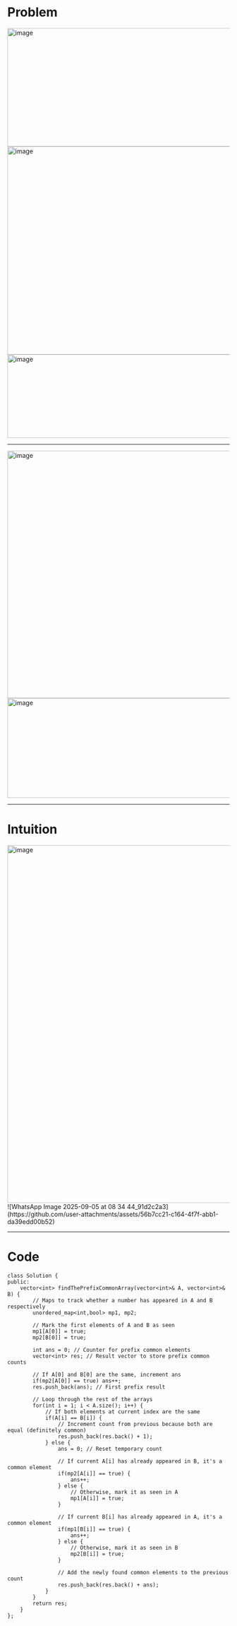 # Problem 
<img width="903" height="268" alt="image" src="https://github.com/user-attachments/assets/c78fe6bc-46a6-4d6a-ad45-bf7cb5580e5e" />
<img width="839" height="471" alt="image" src="https://github.com/user-attachments/assets/24e8d622-e22f-4178-ac5a-fd742e557d6f" />
<img width="801" height="189" alt="image" src="https://github.com/user-attachments/assets/cff81584-0504-4205-b4c7-07fba80f9231" />

---
<img width="950" height="560" alt="image" src="https://github.com/user-attachments/assets/511ef429-fc82-47a3-88ae-2e8e526f79e6" />
<img width="966" height="226" alt="image" src="https://github.com/user-attachments/assets/dd7aca46-d5c8-4955-bd5a-f2b9c68d6a4e" />

---
# Intuition
<img width="850" height="810" alt="image" src="https://github.com/user-attachments/assets/3c00d0da-961a-47a3-900f-106a60110136" />
![WhatsApp Image 2025-09-05 at 08 34 44_91d2c2a3](https://github.com/user-attachments/assets/56b7cc21-c164-4f7f-abb1-da39edd00b52)

---

# Code
```
class Solution {
public:
    vector<int> findThePrefixCommonArray(vector<int>& A, vector<int>& B) {
        // Maps to track whether a number has appeared in A and B respectively
        unordered_map<int,bool> mp1, mp2;
        
        // Mark the first elements of A and B as seen
        mp1[A[0]] = true;
        mp2[B[0]] = true;

        int ans = 0; // Counter for prefix common elements
        vector<int> res; // Result vector to store prefix common counts

        // If A[0] and B[0] are the same, increment ans
        if(mp2[A[0]] == true) ans++;
        res.push_back(ans); // First prefix result

        // Loop through the rest of the arrays
        for(int i = 1; i < A.size(); i++) {
            // If both elements at current index are the same
            if(A[i] == B[i]) {
                // Increment count from previous because both are equal (definitely common)
                res.push_back(res.back() + 1);            
            } else {
                ans = 0; // Reset temporary count

                // If current A[i] has already appeared in B, it's a common element
                if(mp2[A[i]] == true) {
                    ans++;
                } else {
                    // Otherwise, mark it as seen in A
                    mp1[A[i]] = true;
                }

                // If current B[i] has already appeared in A, it's a common element
                if(mp1[B[i]] == true) {
                    ans++;
                } else {
                    // Otherwise, mark it as seen in B
                    mp2[B[i]] = true;
                }

                // Add the newly found common elements to the previous count
                res.push_back(res.back() + ans);
            }
        }
        return res;
    }
};

```
